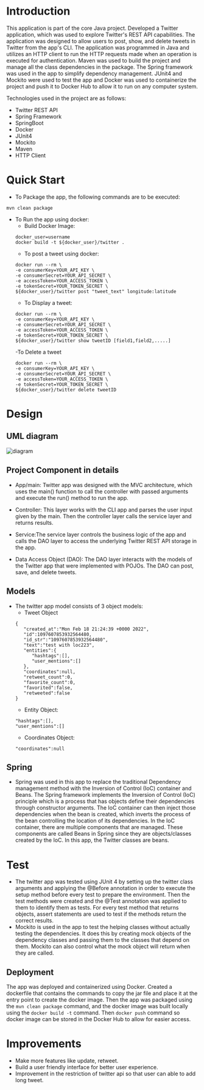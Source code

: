 # Introduction
This application is part of the core Java project. Developed a Twitter application, 
which was used to explore Twitter's REST API capabilities. The application was designed 
to allow users to post, show, and delete tweets in Twitter from the app's CLI. The application 
was programmed in Java and utilizes an HTTP client to run the HTTP requests made when an 
operation is executed for authentication. Maven was used to build the project and manage all 
the class dependencies in the package. The Spring framework was used in the app to simplify 
dependency management. JUnit4 and Mockito were used to test the app and Docker was used to 
containerize the project and push it to Docker Hub to allow it to run on any computer system.

Technologies used in the project are as follows:

- Twitter REST API
- Spring Framework
- SpringBoot
- Docker
- JUnit4
- Mockito
- Maven
- HTTP Client

# Quick Start
- To Package the app, the following commands are to be executed:
```
mvn clean package
```
- To Run the app using docker:
  - Build Docker Image:
  ```
  docker_user=username
  docker build -t ${docker_user}/twitter .
  ```
  - To post a tweet using docker:
  ```
  docker run --rm \
  -e consumerKey=YOUR_API_KEY \
  -e consumerSecret=YOUR_API_SECRET \
  -e accessToken=YOUR_ACCESS_TOKEN \
  -e tokenSecret=YOUR_TOKEN_SECRET \
  ${docker_user}/twitter post "tweet_text" longitude:latitude
  ```
  - To Display a tweet:
  ```
  docker run --rm \
  -e consumerKey=YOUR_API_KEY \
  -e consumerSecret=YOUR_API_SECRET \
  -e accessToken=YOUR_ACCESS_TOKEN \
  -e tokenSecret=YOUR_TOKEN_SECRET \
  ${docker_user}/twitter show tweetID [field1,field2,.....]
  ```
  -To Delete a tweet
  ```
  docker run --rm \
  -e consumerKey=YOUR_API_KEY \
  -e consumerSecret=YOUR_API_SECRET \
  -e accessToken=YOUR_ACCESS_TOKEN \
  -e tokenSecret=YOUR_TOKEN_SECRET \
  ${docker_user}/twitter delete tweetID
  ```
  
# Design
## UML diagram
![diagram](./assets/UML.drawio)
## Project Component in details
- App/main: Twitter app was designed with the MVC architecture, which uses the main() 
function to call the controller with passed arguments and execute the run() method to run the app.

- Controller: This layer works with the CLI app and parses the user input given by the main. 
Then the controller layer calls the service layer and returns results.

- Service:The service layer controls the business logic of the app and calls the DAO layer 
to access the underlying Twitter REST API storage in the app.

- Data Access Object (DAO): The DAO layer interacts with the models of the Twitter app that 
were implemented with POJOs. The DAO can post, save, and delete tweets.
## Models
- The twitter app model consists of 3 object models:
  - Tweet Object
  ```
  {
     "created_at":"Mon Feb 18 21:24:39 +0000 2022",
     "id":1097607853932564480,
     "id_str":"1097607853932564480",
     "text":"test with loc223",
     "entities":{
        "hashtags":[],      
        "user_mentions":[]  
     },
     "coordinates":null,    
     "retweet_count":0,
     "favorite_count":0,
     "favorited":false,
     "retweeted":false
  }
  ```
  - Entity Object:
  ```
  "hashtags":[],      
  "user_mentions":[]  
  ```
  - Coordinates Object:
  ```
  "coordinates":null
  ```
## Spring
- Spring was used in this app to replace the traditional Dependency management method 
with the Inversion of Control (IoC) container and Beans. The Spring framework implements 
the Inversion of Control (IoC) principle which is a process that has objects define their 
dependencies through constructor arguments. The IoC container can then inject those 
dependencies when the bean is created, which inverts the process of the bean controlling 
the location of its dependencies. In the IoC container, there are multiple components 
that are managed. These components are called Beans in Spring since they are 
objects/classes created by the IoC. In this app, the Twitter classes are beans.

# Test
- The twitter app was tested using JUnit 4 by setting up the twitter class arguments and 
applying the @Before annotation in order to execute the setup method before every test to 
prepare the environment. Then the test methods were created and the @Test annotation 
was applied to them to identify them as tests. For every test method that returns objects, 
assert statements are used to test if the methods return the correct results.
- Mockito is used in the app to test the helping classes without actually testing the 
dependencies. It does this by creating mock objects of the dependency classes and passing 
them to the classes that depend on them. Mockito can also control what the mock object will 
return when they are called.

## Deployment
The app was deployed and containerized using Docker. Created a dockerfile that contains 
the commands to copy the jar file and place it at the entry point to create the docker image. 
Then the app was packaged using the `mvn clean package` command, and the docker image was 
built locally using the `docker build -t` command. Then `docker push` command so docker image 
can be stored in the Docker Hub to allow for easier access.

# Improvements
- Make more features like update, retweet.
- Build a user friendly interface for better user experience.
- Improvement in the restriction of twitter api so that user can able to add long tweet.